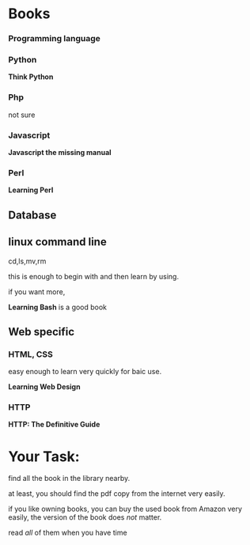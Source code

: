 # Books 

### Programming language

### Python

__Think Python__

### Php

not sure

### Javascript

__Javascript the missing manual__

### Perl

__Learning Perl__

## Database

## linux command line

cd,ls,mv,rm

this is enough to begin with and then learn by using.

if you want more,

__Learning Bash__ is a good book


## Web specific

### HTML, CSS

easy enough to learn very quickly for baic use.

__Learning Web Design__

### HTTP

__HTTP: The Definitive Guide__


# Your Task: 

find all the book in the library nearby.

at least, you should find the pdf copy from the internet very easily.

if you like owning books, you can buy the used book from Amazon very easily,
the version of the book does *not* matter.

read *all* of them when you have time

